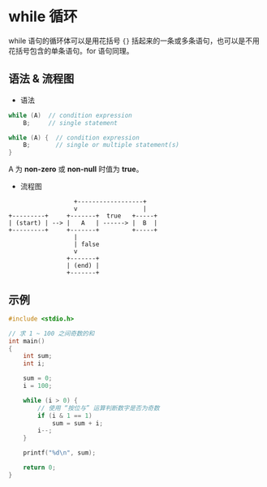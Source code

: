 # while 循环

while 语句的循环体可以是用花括号 `{}` 括起来的一条或多条语句，也可以是不用花括号包含的单条语句。for 语句同理。

## 语法 & 流程图

* 语法

```c
while (A)  // condition expression
    B;     // single statement
```

```c
while (A) {  // condition expression
    B;       // single or multiple statement(s)
}
```

A 为 **non-zero** 或 **non-null** 时值为 **true**。

* 流程图

```graph
                  +------------------+
                  v                  |
+---------+     +-------+  true   +-----+
| (start) | --> |   A   | ------> |  B  |
+---------+     +-------+         +-----+
                  |
                  | false
                  v
                +-------+
                | (end) |
                +-------+
```

## 示例

```c
#include <stdio.h>

// 求 1 ~ 100 之间奇数的和
int main()
{
    int sum;
    int i;

    sum = 0;
    i = 100;

    while (i > 0) {
        // 使用 “按位与” 运算判断数字是否为奇数
        if (i & 1 == 1)
            sum = sum + i;
        i--;
    }

    printf("%d\n", sum);

    return 0;
}
```
